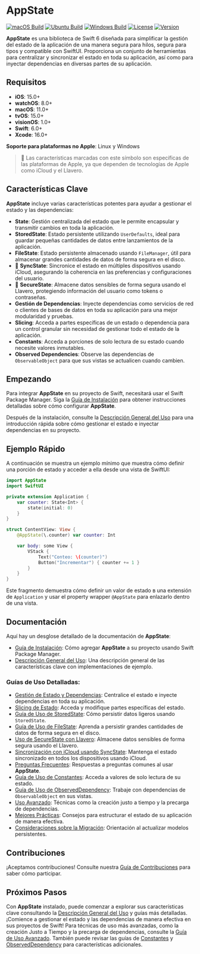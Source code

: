 # AppState

[![macOS Build](https://img.shields.io/github/actions/workflow/status/0xLeif/AppState/macOS.yml?label=macOS&branch=main)](https://github.com/0xLeif/AppState/actions/workflows/macOS.yml)
[![Ubuntu Build](https://img.shields.io/github/actions/workflow/status/0xLeif/AppState/ubuntu.yml?label=Ubuntu&branch=main)](https://github.com/0xLeif/AppState/actions/workflows/ubuntu.yml)
[![Windows Build](https://img.shields.io/github/actions/workflow/status/0xLeif/AppState/windows.yml?label=Windows&branch=main)](https://github.com/0xLeif/AppState/actions/workflows/windows.yml)
[![License](https://img.shields.io/github/license/0xLeif/AppState)](https://github.com/0xLeif/AppState/blob/main/LICENSE)
[![Version](https://img.shields.io/github/v/release/0xLeif/AppState)](https://github.com/0xLeif/AppState/releases)

**AppState** es una biblioteca de Swift 6 diseñada para simplificar la gestión del estado de la aplicación de una manera segura para hilos, segura para tipos y compatible con SwiftUI. Proporciona un conjunto de herramientas para centralizar y sincronizar el estado en toda su aplicación, así como para inyectar dependencias en diversas partes de su aplicación.

## Requisitos

- **iOS**: 15.0+
- **watchOS**: 8.0+
- **macOS**: 11.0+
- **tvOS**: 15.0+
- **visionOS**: 1.0+
- **Swift**: 6.0+
- **Xcode**: 16.0+

**Soporte para plataformas no Apple**: Linux y Windows

> 🍎 Las características marcadas con este símbolo son específicas de las plataformas de Apple, ya que dependen de tecnologías de Apple como iCloud y el Llavero.

## Características Clave

**AppState** incluye varias características potentes para ayudar a gestionar el estado y las dependencias:

- **State**: Gestión centralizada del estado que le permite encapsular y transmitir cambios en toda la aplicación.
- **StoredState**: Estado persistente utilizando `UserDefaults`, ideal para guardar pequeñas cantidades de datos entre lanzamientos de la aplicación.
- **FileState**: Estado persistente almacenado usando `FileManager`, útil para almacenar grandes cantidades de datos de forma segura en el disco.
- 🍎 **SyncState**: Sincronice el estado en múltiples dispositivos usando iCloud, asegurando la coherencia en las preferencias y configuraciones del usuario.
- 🍎 **SecureState**: Almacene datos sensibles de forma segura usando el Llavero, protegiendo información del usuario como tokens o contraseñas.
- **Gestión de Dependencias**: Inyecte dependencias como servicios de red o clientes de bases de datos en toda su aplicación para una mejor modularidad y pruebas.
- **Slicing**: Acceda a partes específicas de un estado o dependencia para un control granular sin necesidad de gestionar todo el estado de la aplicación.
- **Constants**: Acceda a porciones de solo lectura de su estado cuando necesite valores inmutables.
- **Observed Dependencies**: Observe las dependencias de `ObservableObject` para que sus vistas se actualicen cuando cambien.

## Empezando

Para integrar **AppState** en su proyecto de Swift, necesitará usar el Swift Package Manager. Siga la [Guía de Instalación](es/installation.md) para obtener instrucciones detalladas sobre cómo configurar **AppState**.

Después de la instalación, consulte la [Descripción General del Uso](es/usage-overview.md) para una introducción rápida sobre cómo gestionar el estado e inyectar dependencias en su proyecto.

## Ejemplo Rápido

A continuación se muestra un ejemplo mínimo que muestra cómo definir una porción de estado y acceder a ella desde una vista de SwiftUI:

```swift
import AppState
import SwiftUI

private extension Application {
    var counter: State<Int> {
        state(initial: 0)
    }
}

struct ContentView: View {
    @AppState(\.counter) var counter: Int

    var body: some View {
        VStack {
            Text("Conteo: \(counter)")
            Button("Incrementar") { counter += 1 }
        }
    }
}
```

Este fragmento demuestra cómo definir un valor de estado в una extensión de `Application` y usar el property wrapper `@AppState` para enlazarlo dentro de una vista.

## Documentación

Aquí hay un desglose detallado de la documentación de **AppState**:

- [Guía de Instalación](es/installation.md): Cómo agregar **AppState** a su proyecto usando Swift Package Manager.
- [Descripción General del Uso](es/usage-overview.md): Una descripción general de las características clave con implementaciones de ejemplo.

### Guías de Uso Detalladas:

- [Gestión de Estado y Dependencias](es/usage-state-dependency.md): Centralice el estado e inyecte dependencias en toda su aplicación.
- [Slicing de Estado](es/usage-slice.md): Acceda y modifique partes específicas del estado.
- [Guía de Uso de StoredState](es/usage-storedstate.md): Cómo persistir datos ligeros usando `StoredState`.
- [Guía de Uso de FileState](es/usage-filestate.md): Aprenda a persistir grandes cantidades de datos de forma segura en el disco.
- [Uso de SecureState con Llavero](es/usage-securestate.md): Almacene datos sensibles de forma segura usando el Llavero.
- [Sincronización con iCloud usando SyncState](es/usage-syncstate.md): Mantenga el estado sincronizado en todos los dispositivos usando iCloud.
- [Preguntas Frecuentes](es/faq.md): Respuestas a preguntas comunes al usar **AppState**.
- [Guía de Uso de Constantes](es/usage-constant.md): Acceda a valores de solo lectura de su estado.
- [Guía de Uso de ObservedDependency](es/usage-observeddependency.md): Trabaje con dependencias de `ObservableObject` en sus vistas.
- [Uso Avanzado](es/advanced-usage.md): Técnicas como la creación justo a tiempo y la precarga de dependencias.
- [Mejores Prácticas](es/best-practices.md): Consejos para estructurar el estado de su aplicación de manera efectiva.
- [Consideraciones sobre la Migración](es/migration-considerations.md): Orientación al actualizar modelos persistentes.

## Contribuciones

¡Aceptamos contribuciones! Consulte nuestra [Guía de Contribuciones](es/contributing.md) para saber cómo participar.

## Próximos Pasos

Con **AppState** instalado, puede comenzar a explorar sus características clave consultando la [Descripción General del Uso](es/usage-overview.md) y guías más detalladas. ¡Comience a gestionar el estado y las dependencias de manera efectiva en sus proyectos de Swift! Para técnicas de uso más avanzadas, como la creación Justo a Tiempo y la precarga de dependencias, consulte la [Guía de Uso Avanzado](es/advanced-usage.md). También puede revisar las guías de [Constantes](es/usage-constant.md) y [ObservedDependency](es/usage-observeddependency.md) para características adicionales.
